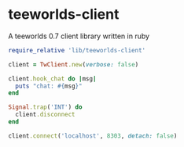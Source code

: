 # teeworlds-client
A teeworlds 0.7 client library written in ruby

```ruby
require_relative 'lib/teeworlds-client'

client = TwClient.new(verbose: false)

client.hook_chat do |msg|
  puts "chat: #{msg}"
end

Signal.trap('INT') do
  client.disconnect
end

client.connect('localhost', 8303, detach: false)
```
